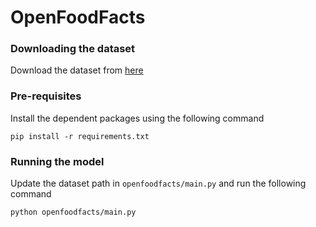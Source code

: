 # OpenFoodFacts

### Downloading the dataset

Download the dataset from [here](https://world.openfoodfacts.org/data)

### Pre-requisites

Install the dependent packages using the following command

```
pip install -r requirements.txt
```

### Running the model

Update the dataset path in `openfoodfacts/main.py` and run the following command

```
python openfoodfacts/main.py
```